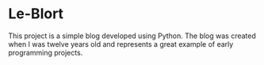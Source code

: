 # Le-Blort
This project is a simple blog developed using Python. The blog was created when I was twelve years old and represents a great example of early programming projects.
